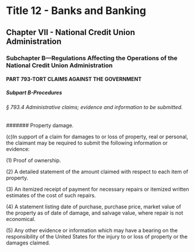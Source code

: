 
# Title 12 - Banks and Banking
## Chapter VII - National Credit Union Administration
### Subchapter B—Regulations Affecting the Operations of the National Credit Union Administration
#### PART 793-TORT CLAIMS AGAINST THE GOVERNMENT
##### Subpart B-Procedures
###### § 793.4 Administrative claims; evidence and information to be submitted.
####### Property damage.

(c)In support of a claim for damages to or loss of property, real or personal, the claimant may be required to submit the following information or evidence:

(1) Proof of ownership.

(2) A detailed statement of the amount claimed with respect to each item of property.

(3) An itemized receipt of payment for necessary repairs or itemized written estimates of the cost of such repairs.

(4) A statement listing date of purchase, purchase price, market value of the property as of date of damage, and salvage value, where repair is not economical.

(5) Any other evidence or information which may have a bearing on the responsibility of the United States for the injury to or loss of property or the damages claimed.
